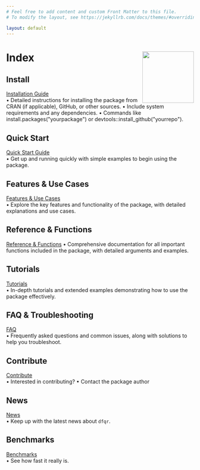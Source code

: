 ```yaml
---
# Feel free to add content and custom Front Matter to this file.
# To modify the layout, see https://jekyllrb.com/docs/themes/#overriding-theme-defaults

layout: default
---
```


# Index <img src="assets/images/dfqr_hex.png?raw=true" align="right" height="138" />

## Install

[Installation Guide](/p/Install.html)  
•	Detailed instructions for installing the package from CRAN (if applicable), GitHub, or other sources.
•	Include system requirements and any dependencies.
•	Commands like install.packages("yourpackage") or devtools::install_github("yourrepo").

## Quick Start

[Quick Start Guide](/p/Quick-Start.html)  
•	Get up and running quickly with simple examples to begin using the package.

## Features & Use Cases

[Features & Use Cases](/p/features.html)  
•	Explore the key features and functionality of the package, with detailed explanations and use cases.

## Reference & Functions

[Reference & Functions](/p/Reference-Functions.html)
•	Comprehensive documentation for all important functions included in the package, with detailed arguments and examples.

## Tutorials

[Tutorials](/p/Tutorials.html)  
•	In-depth tutorials and extended examples demonstrating how to use the package effectively.

## FAQ & Troubleshooting

[FAQ](/p/faq.html)  
•	Frequently asked questions and common issues, along with solutions to help you troubleshoot.

## Contribute

[Contribute](/p/contribute.html)  
•	Interested in contributing?
•	Contact the package author

## News

[News](/p/News.html)  
•	Keep up with the latest news about `dfqr`.

## Benchmarks

[Benchmarks](/p/benchmarks.html)  
•	See how fast it really is.
